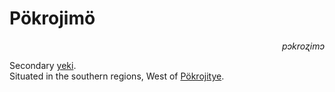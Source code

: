 
# Pökrojimö

<div align="right"><i>pɔkroʐimɔ</i></div>

Secondary [yeki](../Natural%20Science/Unique%20Species/yeki.md).  
Situated in the southern regions, West of [Pökrojitye](Pökrojitye.md).